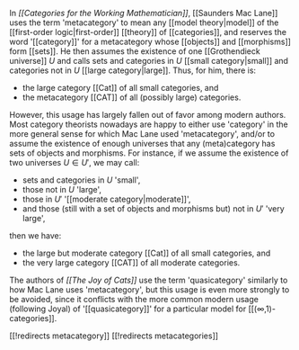 
In _[[Categories for the Working Mathematician]]_, [[Saunders Mac Lane]] uses the term 'metacategory' to mean any [[model theory|model]] of the [[first-order logic|first-order]] [[theory]] of [[categories]], and reserves the word '[[category]]' for a metacategory whose [[objects]] and [[morphisms]] form [[sets]].  He then assumes the existence of one [[Grothendieck universe]] $U$ and calls sets and categories in $U$ [[small category|small]] and categories not in $U$ [[large category|large]].  Thus, for him, there is:

* the large category [[Cat]] of all small categories, and
* the metacategory [[CAT]] of all (possibly large) categories.


However, this usage has largely fallen out of favor among modern authors.  Most category theorists nowadays are happy to either use 'category' in the more general sense for which Mac Lane used 'metacategory', and/or to assume the existence of enough universes that any (meta)category has sets of objects and morphisms.  For instance, if we assume the existence of two universes $U \in U'$, we may call:

* sets and categories in $U$ 'small',
* those not in $U$ 'large',
* those in $U'$ '[[moderate category|moderate]]',
* and those (still with a set of objects and morphisms but) not in $U'$ 'very large',

then we have:

* the large but moderate category [[Cat]] of all small categories, and
* the very large category [[CAT]] of all moderate categories.


The authors of _[[The Joy of Cats]]_ use the term 'quasicategory' similarly to how Mac Lane uses 'metacategory', but this usage is even more strongly to be avoided, since it conflicts with the more common modern usage (following Joyal) of '[[quasicategory]]' for a particular model for [[(∞,1)-categories]].


[[!redirects metacategory]]
[[!redirects metacategories]]
